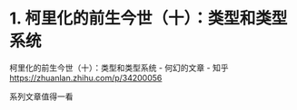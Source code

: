 # 1. 柯里化的前生今世（十）：类型和类型系统





柯里化的前生今世（十）：类型和类型系统 - 何幻的文章 - 知乎
https://zhuanlan.zhihu.com/p/34200056

系列文章值得一看





